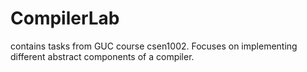 # CompilerLab
contains tasks from GUC course csen1002. Focuses on implementing different abstract components of a compiler.
